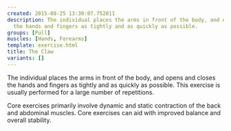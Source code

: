 ```yaml
---
created: 2015-08-25 13:30:07.752811
description: The individual places the arms in front of the body, and opens and closes
  the hands and fingers as tightly and as quickly as possible.
groups: [Pull]
muscles: [Hands, Forearms]
template: exercise.html
title: The Claw
variants: []
---
```

The individual places the arms in front of the body, and opens and closes the hands and fingers as tightly and as quickly as possible. This exercise is usually performed for a large number of repetitions.

Core exercises primarily involve dynamic and static contraction of the back and abdominal muscles. Core exercises can aid with improved balance and overall stability.